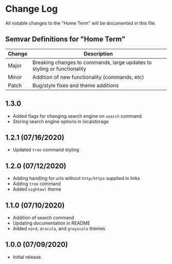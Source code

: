 # Change Log

All notable changes to the "Home Term" will be documented in this file.

## Semvar Definitions for "Home Term"

| Change | Description                                                             |
| ------ | ----------------------------------------------------------------------- |
| Major  | Breaking changes to commands, large updates to styling or functionality |
| Minor  | Addition of new functionality (commands, etc)                           |
| Patch  | Bug/style fixes and theme additions                                     |

## 1.3.0

- Added flags for changing search engine on `search` command
- Storing search engine options in localstorage

## 1.2.1 (07/16/2020)

- Updated `tree` command styling

## 1.2.0 (07/12/2020)

- Adding handling for urls without `http/https` supplied in links
- Adding `tree` command
- Added `nightowl` theme

## 1.1.0 (07/10/2020)

- Addition of search command
- Updating documentation in README
- Added `nord`, `dracula`, and `greyscale` themes

## 1.0.0 (07/09/2020)

- Initial release.
